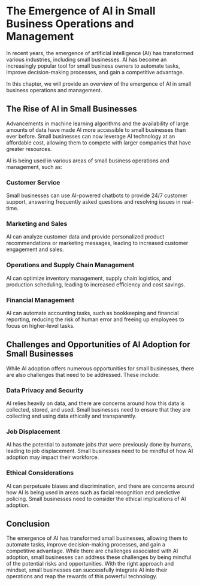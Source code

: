 The Emergence of AI in Small Business Operations and Management
========================================================================================

In recent years, the emergence of artificial intelligence (AI) has transformed various industries, including small businesses. AI has become an increasingly popular tool for small business owners to automate tasks, improve decision-making processes, and gain a competitive advantage.

In this chapter, we will provide an overview of the emergence of AI in small business operations and management.

The Rise of AI in Small Businesses
----------------------------------

Advancements in machine learning algorithms and the availability of large amounts of data have made AI more accessible to small businesses than ever before. Small businesses can now leverage AI technology at an affordable cost, allowing them to compete with larger companies that have greater resources.

AI is being used in various areas of small business operations and management, such as:

### Customer Service

Small businesses can use AI-powered chatbots to provide 24/7 customer support, answering frequently asked questions and resolving issues in real-time.

### Marketing and Sales

AI can analyze customer data and provide personalized product recommendations or marketing messages, leading to increased customer engagement and sales.

### Operations and Supply Chain Management

AI can optimize inventory management, supply chain logistics, and production scheduling, leading to increased efficiency and cost savings.

### Financial Management

AI can automate accounting tasks, such as bookkeeping and financial reporting, reducing the risk of human error and freeing up employees to focus on higher-level tasks.

Challenges and Opportunities of AI Adoption for Small Businesses
----------------------------------------------------------------

While AI adoption offers numerous opportunities for small businesses, there are also challenges that need to be addressed. These include:

### Data Privacy and Security

AI relies heavily on data, and there are concerns around how this data is collected, stored, and used. Small businesses need to ensure that they are collecting and using data ethically and transparently.

### Job Displacement

AI has the potential to automate jobs that were previously done by humans, leading to job displacement. Small businesses need to be mindful of how AI adoption may impact their workforce.

### Ethical Considerations

AI can perpetuate biases and discrimination, and there are concerns around how AI is being used in areas such as facial recognition and predictive policing. Small businesses need to consider the ethical implications of AI adoption.

Conclusion
----------

The emergence of AI has transformed small businesses, allowing them to automate tasks, improve decision-making processes, and gain a competitive advantage. While there are challenges associated with AI adoption, small businesses can address these challenges by being mindful of the potential risks and opportunities. With the right approach and mindset, small businesses can successfully integrate AI into their operations and reap the rewards of this powerful technology.
